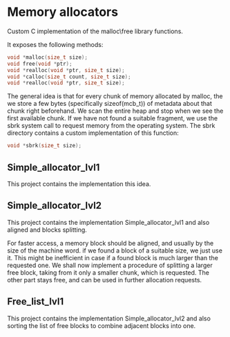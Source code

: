 # Memory allocators

Custom C implementation of the malloc\free  library functions.

It exposes the following methods:

```c
void *malloc(size_t size);
void free(void *ptr);
void *realloc(void *ptr, size_t size);
void *calloc(size_t count, size_t size);
void *realloc(void *ptr, size_t size);
```

The general idea is that for every chunk of memory allocated by malloc, the we store a few bytes (specifically sizeof(mcb_t)) of metadata about that chunk right beforehand. We scan the entire heap and  stop when we see  the first available chunk. If we have not found a suitable fragment, we use the sbrk system call to request memory from the operating system. The sbrk directory contains a custom implementation of this function:

```c
void *sbrk(size_t size);
```

## Simple_allocator_lvl1

This project contains the implementation this idea.

## Simple_allocator_lvl2

This project contains the implementation  Simple_allocator_lvl1 and also aligned and blocks splitting.

For faster access, a memory block should be aligned, and usually by the size of the machine word. 
if we found a block of a suitable size, we just use it. This might be inefficient in case if a found block is much larger than the requested one. We shall now implement a procedure of splitting a larger free block, taking from it only a smaller chunk, which is requested. The other part stays free, and can be used in further allocation requests.


## Free_list_lvl1

This project contains the implementation Simple_allocator_lvl2 and also sorting the list of free blocks to combine adjacent blocks into one.
